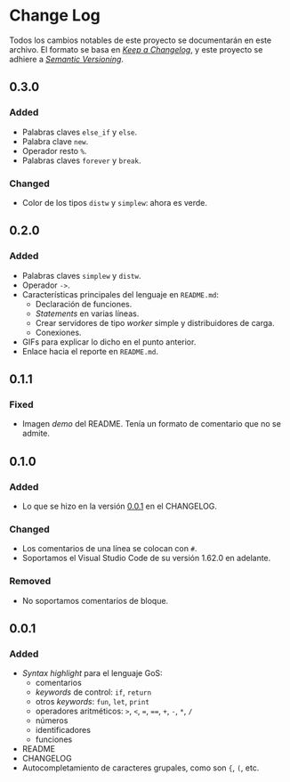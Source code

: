 # Change Log
Todos los cambios notables de este proyecto se documentarán en este archivo.
El formato se basa en [*Keep a Changelog*](https://keepachangelog.com/en/1.0.0/), y este proyecto se adhiere a [*Semantic Versioning*](https://semver.org/spec/v2.0.0.html).
<!-- Check [Keep a Changelog](http://keepachangelog.com/) for recommendations on how to structure this file. -->

## 0.3.0
### Added
- Palabras claves `else_if` y `else`.
- Palabra clave `new`.
- Operador resto `%`.
- Palabras claves `forever` y `break`.

### Changed
- Color de los tipos `distw` y `simplew`: ahora es verde.

## 0.2.0
### Added
- Palabras claves `simplew` y `distw`.
- Operador `->`.
- Caracter&iacute;sticas principales del lenguaje en `README.md`:
  - Declaraci&oacute;n de funciones.
  - *Statements* en varias l&iacute;neas.
  - Crear servidores de tipo *worker* simple y distribuidores de carga.
  - Conexiones.
- GIFs para explicar lo dicho en el punto anterior.
- Enlace hacia el reporte en `README.md`.

## 0.1.1
### Fixed
- Imagen *demo* del README. Ten&iacute;a un formato de comentario que no se admite.
## 0.1.0
### Added
- Lo que se hizo en la versi&oacute;n [0.0.1](#v001) en el CHANGELOG.
### Changed
- Los comentarios de una l&iacute;nea se colocan con `#`.
- Soportamos el Visual Studio Code de su versi&oacute;n 1.62.0 en adelante.

### Removed
- No soportamos comentarios de bloque.

## 0.0.1
### Added
- *Syntax highlight* para el lenguaje GoS:
  -  comentarios
  -  *keywords* de control: `if`, `return`
  -  otros *keywords*: `fun`, `let`, `print`
  -  operadores aritm&eacute;ticos: `>`, `<`, `=`, `==`, `+`, `-`, `*`, `/`
  -  n&uacute;meros
  -  identificadores
  -  funciones
-  README
-  CHANGELOG
-  Autocompletamiento de caracteres grupales, como son `{`, `(`, etc.